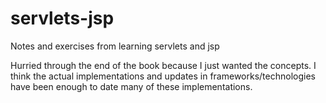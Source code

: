 # servlets-jsp
Notes and exercises from learning servlets and jsp

Hurried through the end of the book because I just wanted the concepts. I think the actual implementations and
updates in frameworks/technologies have been enough to date many of these implementations. 
